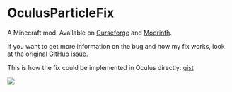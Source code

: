 # OculusParticleFix
A Minecraft mod. Available on [Curseforge](https://www.curseforge.com/minecraft/mc-mods/oculus-particle-fix) and [Modrinth](https://modrinth.com/mod/oculus-particle-fix).

If you want to get more information on the bug and how my fix works, look at the original [GitHub issue](https://github.com/Asek3/Oculus/issues/149).

This is how the fix could be implemented in Oculus directly: [gist](https://github.com/Asek3/Oculus/blob/1.18.2-dev/src/main/java/net/coderbot/iris/mixin/fantastic/MixinParticleEngine.java#L73-L89)

![](https://i.imgur.com/V4ZIAQK.png)

